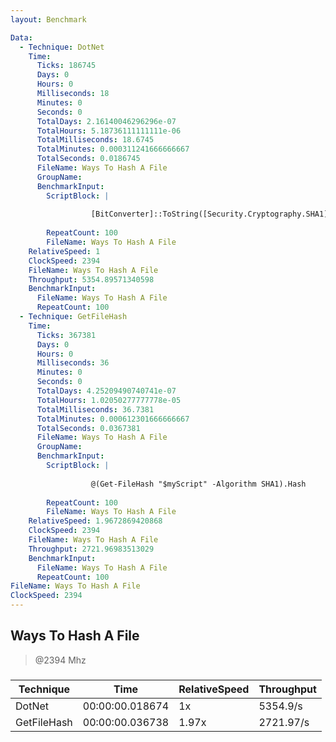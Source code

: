 ```yaml
---
layout: Benchmark

Data: 
  - Technique: DotNet
    Time: 
      Ticks: 186745
      Days: 0
      Hours: 0
      Milliseconds: 18
      Minutes: 0
      Seconds: 0
      TotalDays: 2.16140046296296e-07
      TotalHours: 5.18736111111111e-06
      TotalMilliseconds: 18.6745
      TotalMinutes: 0.000311241666666667
      TotalSeconds: 0.0186745
      FileName: Ways To Hash A File
      GroupName: 
      BenchmarkInput: 
        ScriptBlock: |
           
                  [BitConverter]::ToString([Security.Cryptography.SHA1]::Create().ComputeHash([IO.File]::ReadAllBytes("$myScript"))).Replace('-','').ToLower()
              
        RepeatCount: 100
        FileName: Ways To Hash A File
    RelativeSpeed: 1
    ClockSpeed: 2394
    FileName: Ways To Hash A File
    Throughput: 5354.89571340598
    BenchmarkInput: 
      FileName: Ways To Hash A File
      RepeatCount: 100
  - Technique: GetFileHash
    Time: 
      Ticks: 367381
      Days: 0
      Hours: 0
      Milliseconds: 36
      Minutes: 0
      Seconds: 0
      TotalDays: 4.25209490740741e-07
      TotalHours: 1.02050277777778e-05
      TotalMilliseconds: 36.7381
      TotalMinutes: 0.000612301666666667
      TotalSeconds: 0.0367381
      FileName: Ways To Hash A File
      GroupName: 
      BenchmarkInput: 
        ScriptBlock: |
          
                  @(Get-FileHash "$myScript" -Algorithm SHA1).Hash
              
        RepeatCount: 100
        FileName: Ways To Hash A File
    RelativeSpeed: 1.9672869420868
    ClockSpeed: 2394
    FileName: Ways To Hash A File
    Throughput: 2721.96983513029
    BenchmarkInput: 
      FileName: Ways To Hash A File
      RepeatCount: 100
FileName: Ways To Hash A File
ClockSpeed: 2394
---
```

Ways To Hash A File
-------------------
> @2394 Mhz


### 


|Technique  |Time           |RelativeSpeed|Throughput|
|-----------|---------------|-------------|----------|
|DotNet     |00:00:00.018674|1x           |5354.9/s  |
|GetFileHash|00:00:00.036738|1.97x        |2721.97/s |
